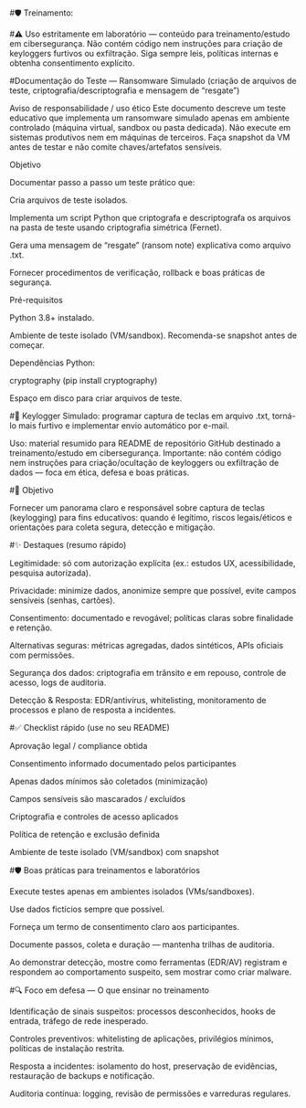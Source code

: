 #🛡️ Treinamento: 

#⚠️ Uso estritamente em laboratório — conteúdo para treinamento/estudo em cibersegurança.
Não contém código nem instruções para criação de keyloggers furtivos ou exfiltração. Siga sempre leis, políticas internas e obtenha consentimento explícito.

#Documentação do Teste — Ransomware Simulado (criação de arquivos de teste, criptografia/descriptografia e mensagem de “resgate”)

Aviso de responsabilidade / uso ético
Este documento descreve um teste educativo que implementa um ransomware simulado apenas em ambiente controlado (máquina virtual, sandbox ou pasta dedicada). Não execute em sistemas produtivos nem em máquinas de terceiros. Faça snapshot da VM antes de testar e não comite chaves/artefatos sensíveis.

Objetivo

Documentar passo a passo um teste prático que:

Cria arquivos de teste isolados.

Implementa um script Python que criptografa e descriptografa os arquivos na pasta de teste usando criptografia simétrica (Fernet).

Gera uma mensagem de “resgate” (ransom note) explicativa como arquivo .txt.

Fornecer procedimentos de verificação, rollback e boas práticas de segurança.

Pré-requisitos

Python 3.8+ instalado.

Ambiente de teste isolado (VM/sandbox). Recomenda-se snapshot antes de começar.

Dependências Python:

cryptography (pip install cryptography)

Espaço em disco para criar arquivos de teste.

#🧠 Keylogger Simulado:  programar captura de teclas em arquivo .txt, torná-lo mais furtivo e implementar envio automático por e-mail.

Uso: material resumido para README de repositório GitHub destinado a treinamento/estudo em cibersegurança.
Importante: não contém código nem instruções para criação/ocultação de keyloggers ou exfiltração de dados — foca em ética, defesa e boas práticas.

#🎯 Objetivo

Fornecer um panorama claro e responsável sobre captura de teclas (keylogging) para fins educativos: quando é legítimo, riscos legais/éticos e orientações para coleta segura, detecção e mitigação.

#✨ Destaques (resumo rápido)

Legitimidade: só com autorização explícita (ex.: estudos UX, acessibilidade, pesquisa autorizada).

Privacidade: minimize dados, anonimize sempre que possível, evite campos sensíveis (senhas, cartões).

Consentimento: documentado e revogável; políticas claras sobre finalidade e retenção.

Alternativas seguras: métricas agregadas, dados sintéticos, APIs oficiais com permissões.

Segurança dos dados: criptografia em trânsito e em repouso, controle de acesso, logs de auditoria.

Detecção & Resposta: EDR/antivírus, whitelisting, monitoramento de processos e plano de resposta a incidentes.

#✅ Checklist rápido (use no seu README)

 Aprovação legal / compliance obtida

 Consentimento informado documentado pelos participantes

 Apenas dados mínimos são coletados (minimização)

 Campos sensíveis são mascarados / excluídos

 Criptografia e controles de acesso aplicados

 Política de retenção e exclusão definida

 Ambiente de teste isolado (VM/sandbox) com snapshot

#🛡️ Boas práticas para treinamentos e laboratórios

Execute testes apenas em ambientes isolados (VMs/sandboxes).

Use dados fictícios sempre que possível.

Forneça um termo de consentimento claro aos participantes.

Documente passos, coleta e duração — mantenha trilhas de auditoria.

Ao demonstrar detecção, mostre como ferramentas (EDR/AV) registram e respondem ao comportamento suspeito, sem mostrar como criar malware.

#🔍 Foco em defesa — O que ensinar no treinamento

Identificação de sinais suspeitos: processos desconhecidos, hooks de entrada, tráfego de rede inesperado.

Controles preventivos: whitelisting de aplicações, privilégios mínimos, políticas de instalação restrita.

Resposta a incidentes: isolamento do host, preservação de evidências, restauração de backups e notificação.

Auditoria contínua: logging, revisão de permissões e varreduras regulares.
